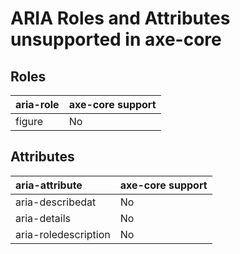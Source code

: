 # ARIA Roles and Attributes unsupported in axe-core 
 
## Roles
 
| aria-role | axe-core support | 
| :------- | :------- | 
 | figure | No |
 
## Attributes 
 
| aria-attribute | axe-core support| 
| :------- | :------- | 
 | aria-describedat | No |
 | aria-details | No |
 | aria-roledescription | No |
